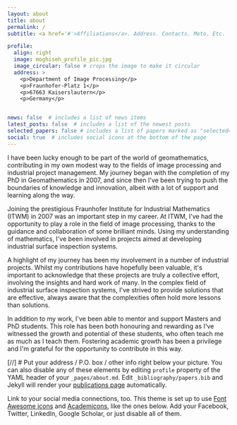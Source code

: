 ```yaml
---
layout: about
title: about
permalink: /
subtitle: <a href='#'>Affiliations</a>. Address. Contacts. Moto. Etc.

profile:
  align: right
  image: moghiseh_profile_pic.jpg
  image_circular: false # crops the image to make it circular
  address: >
    <p>Department of Image Processing</p>
    <p>Fraunhofer-Platz 1</p>
    <p>67663 Kaiserslautern</p>
    <p>Germany</p>


news: false  # includes a list of news items
latest_posts: false  # includes a list of the newest posts
selected_papers: false # includes a list of papers marked as "selected={true}"
social: true  # includes social icons at the bottom of the page
---
```

I have been lucky enough to be part of the world of geomathematics, contributing in my own modest way to the fields of image processing and industrial project management. My journey began with the completion of my PhD in Geomathematics in 2007, and since then I've been trying to push the boundaries of knowledge and innovation, albeit with a lot of support and learning along the way.

Joining the prestigious Fraunhofer Institute for Industrial Mathematics (ITWM) in 2007 was an important step in my career. At ITWM, I've had the opportunity to play a role in the field of image processing, thanks to the guidance and collaboration of some brilliant minds. Using my understanding of mathematics, I've been involved in projects aimed at developing industrial surface inspection systems.

A highlight of my journey has been my involvement in a number of industrial projects. Whilst my contributions have hopefully been valuable, it's important to acknowledge that these projects are truly a collective effort, involving the insights and hard work of many. In the complex field of industrial surface inspection systems, I've strived to provide solutions that are effective, always aware that the complexities often hold more lessons than solutions.


In addition to my work, I've been able to mentor and support Masters and PhD students. This role has been both honouring and rewarding as I've witnessed the growth and potential of these students, who often teach me as much as I teach them. Fostering academic growth has been a privilege and I'm grateful for the opportunity to contribute in this way.


[//] # Put your address / P.O. box / other info right below your picture. You can also disable any of these elements by editing `profile` property of the YAML header of your `_pages/about.md`. Edit `_bibliography/papers.bib` and Jekyll will render your [publications page](/al-folio/publications/) automatically.

Link to your social media connections, too. This theme is set up to use [Font Awesome icons](http://fortawesome.github.io/Font-Awesome/) and [Academicons](https://jpswalsh.github.io/academicons/), like the ones below. Add your Facebook, Twitter, LinkedIn, Google Scholar, or just disable all of them.
